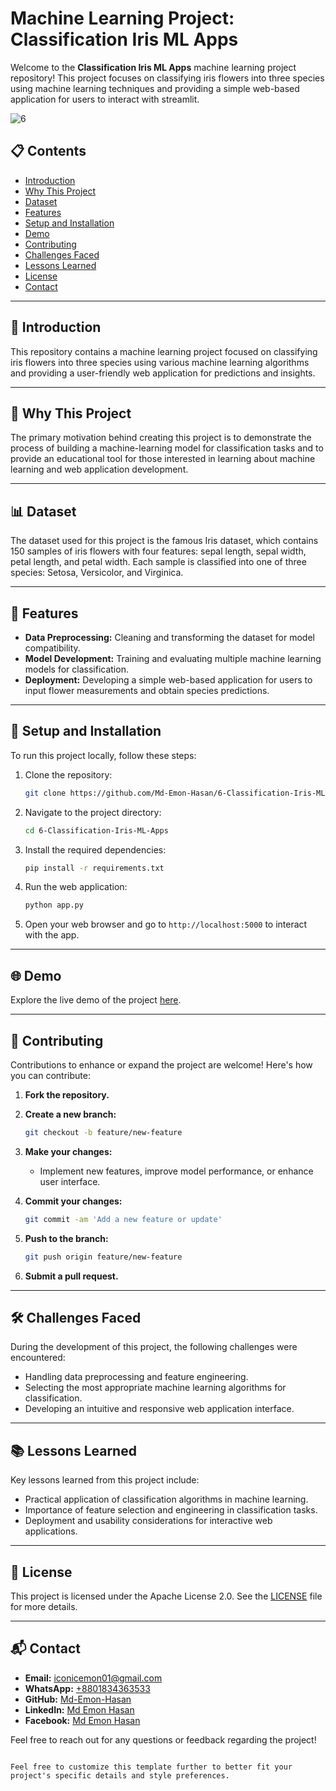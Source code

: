 # Machine Learning Project: Classification Iris ML Apps

Welcome to the **Classification Iris ML Apps** machine learning project repository! This project focuses on classifying iris flowers into three species using machine learning techniques and providing a simple web-based application for users to interact with streamlit.

![6](https://github.com/user-attachments/assets/17eeb822-c15f-4b9d-b2b6-af6e76e6ec12)

## 📋 Contents

- [Introduction](#introduction)
- [Why This Project](#why-this-project)
- [Dataset](#dataset)
- [Features](#features)
- [Setup and Installation](#setup-and-installation)
- [Demo](#demo)
- [Contributing](#contributing)
- [Challenges Faced](#challenges-faced)
- [Lessons Learned](#lessons-learned)
- [License](#license)
- [Contact](#contact)

---

## 📖 Introduction

This repository contains a machine learning project focused on classifying iris flowers into three species using various machine learning algorithms and providing a user-friendly web application for predictions and insights.

---

## 🎯 Why This Project

The primary motivation behind creating this project is to demonstrate the process of building a machine-learning model for classification tasks and to provide an educational tool for those interested in learning about machine learning and web application development.

---

## 📊 Dataset

The dataset used for this project is the famous Iris dataset, which contains 150 samples of iris flowers with four features: sepal length, sepal width, petal length, and petal width. Each sample is classified into one of three species: Setosa, Versicolor, and Virginica.

---

## 🌟 Features

- **Data Preprocessing:** Cleaning and transforming the dataset for model compatibility.
- **Model Development:** Training and evaluating multiple machine learning models for classification.
- **Deployment:** Developing a simple web-based application for users to input flower measurements and obtain species predictions.

---

## 🚀 Setup and Installation

To run this project locally, follow these steps:

1. Clone the repository:

   ```bash
   git clone https://github.com/Md-Emon-Hasan/6-Classification-Iris-ML-Apps.git
   ```

2. Navigate to the project directory:

   ```bash
   cd 6-Classification-Iris-ML-Apps
   ```

3. Install the required dependencies:

   ```bash
   pip install -r requirements.txt
   ```

4. Run the web application:

   ```bash
   python app.py
   ```

5. Open your web browser and go to `http://localhost:5000` to interact with the app.

---

## 🌐 Demo

Explore the live demo of the project [here](https://six-classification-iris-ml-apps.onrender.com/).

---

## 🤝 Contributing

Contributions to enhance or expand the project are welcome! Here's how you can contribute:

1. **Fork the repository.**
2. **Create a new branch:**

   ```bash
   git checkout -b feature/new-feature
   ```

3. **Make your changes:**

   - Implement new features, improve model performance, or enhance user interface.

4. **Commit your changes:**

   ```bash
   git commit -am 'Add a new feature or update'
   ```

5. **Push to the branch:**

   ```bash
   git push origin feature/new-feature
   ```

6. **Submit a pull request.**

---

## 🛠️ Challenges Faced

During the development of this project, the following challenges were encountered:

- Handling data preprocessing and feature engineering.
- Selecting the most appropriate machine learning algorithms for classification.
- Developing an intuitive and responsive web application interface.

---

## 📚 Lessons Learned

Key lessons learned from this project include:

- Practical application of classification algorithms in machine learning.
- Importance of feature selection and engineering in classification tasks.
- Deployment and usability considerations for interactive web applications.

---

## 📄 License

This project is licensed under the Apache License 2.0. See the [LICENSE](LICENSE) file for more details.

---

## 📬 Contact

- **Email:** [iconicemon01@gmail.com](mailto:iconicemon01@gmail.com)
- **WhatsApp:** [+8801834363533](https://wa.me/8801834363533)
- **GitHub:** [Md-Emon-Hasan](https://github.com/Md-Emon-Hasan)
- **LinkedIn:** [Md Emon Hasan](https://www.linkedin.com/in/md-emon-hasan)
- **Facebook:** [Md Emon Hasan](https://www.facebook.com/mdemon.hasan2001/)

Feel free to reach out for any questions or feedback regarding the project!

```

Feel free to customize this template further to better fit your project's specific details and style preferences.
